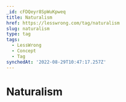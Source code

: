```yaml
---
_id: cFDQeyr8SpWuKpweq
title: Naturalism
href: https://lesswrong.com/tag/naturalism
slug: naturalism
type: tag
tags:
  - LessWrong
  - Concept
  - Tag
synchedAt: '2022-08-29T10:47:17.257Z'
---
```

# Naturalism

